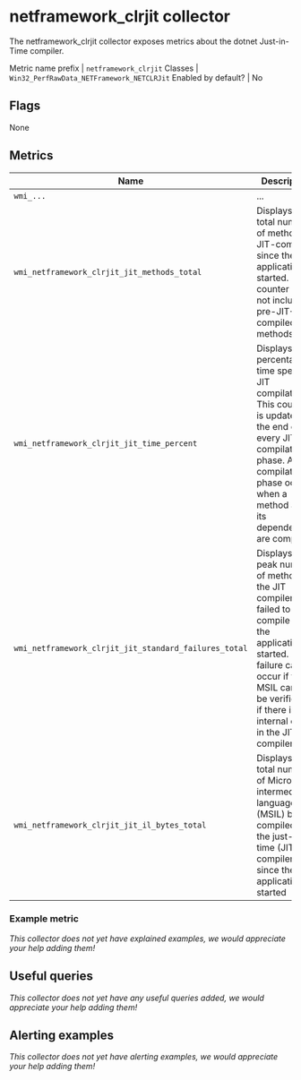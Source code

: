 # netframework_clrjit collector

The netframework_clrjit collector exposes metrics about the dotnet Just-in-Time compiler.

Metric name prefix | `netframework_clrjit`
Classes             | `Win32_PerfRawData_NETFramework_NETCLRJit`
Enabled by default? | No

## Flags

None

## Metrics

Name | Description | Type | Labels
-----|-------------|------|-------
`wmi_...` | ... | counter/gauge/histogram/summary | ...
`wmi_netframework_clrjit_jit_methods_total` | Displays the total number of methods JIT-compiled since the application started. This counter does not include pre-JIT-compiled methods. | counter | `process`
`wmi_netframework_clrjit_jit_time_percent` | Displays the percentage of time spent in JIT compilation. This counter is updated at the end of every JIT compilation phase. A JIT compilation phase occurs when a method and its dependencies are compiled. | gauge | `process`
`wmi_netframework_clrjit_jit_standard_failures_total` | Displays the peak number of methods the JIT compiler has failed to compile since the application started. This failure can occur if the MSIL cannot be verified or if there is an internal error in the JIT compiler. | counter | `process`
`wmi_netframework_clrjit_jit_il_bytes_total` | Displays the total number of Microsoft intermediate language (MSIL) bytes compiled by the just-in-time (JIT) compiler since the application started | counter | `process`

### Example metric
_This collector does not yet have explained examples, we would appreciate your help adding them!_

## Useful queries
_This collector does not yet have any useful queries added, we would appreciate your help adding them!_

## Alerting examples
_This collector does not yet have alerting examples, we would appreciate your help adding them!_
